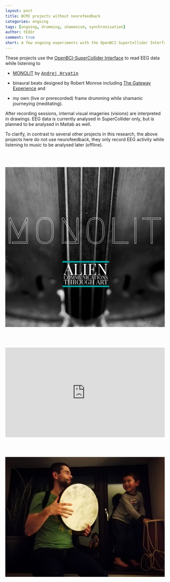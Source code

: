 ```yaml
---
layout: post
title: BCMI projects without neurofeedback
categories: ongoing
tags: [ongoing, drumming, shamanism, synchronisation]
author: tEdör
comment: true
short: A few ongoing experiments with the OpenBCI-SuperCollider Interface, where music is only used as an input for the brain i.e. there is no neurofeedback circle involved.
---
```

<!--
add frame drumming photo
add Vroju?
-->
These projects use the [OpenBCI-SuperCollider Interface](/ibva-supercollider-interface/) to read EEG data while listening to

- [MONOLIT](https://nimetu.bandcamp.com/album/monolit) by [<kbd>Andrej Hrvatin</kbd>](https://nimetu.org/)

- binaural beats designed by Robert Monroe including [The Gateway Experience](https://www.thegatewayexperience.com/wave-i-discovery-3-cd-set/) and

- my own (live or prerecorded) frame drumming while shamanic journeying (meditating).

After recording sessions, internal visual imageries (visions) are interpreted in drawings. EEG data is currently analysed in SuperCollider only, but is planned to be analysed in Matlab as well.

To clarify, in contrast to several other projects in this research, the above projects here do not use neurofeedback, they only record EEG activity while listening to music to be analysed later (offline).

<br><br>

![](../assets/img/20180601-monolit-andrej.jpg)

<br><br>

<div style="left: 0; width: 100%; height: 0; position: relative; padding-bottom: 56.2493%;"><iframe src="https://www.youtube.com/embed/wZZHXtzuJ9c?rel=0&amp;showinfo=0" style="border: 0; top: 0; left: 0; width: 100%; height: 100%; position: absolute;" allowfullscreen scrolling="no"></iframe></div>

<br><br>

![](../assets/img/2019-03-13-blue-forest-drumming-with-lucas.jpg)
